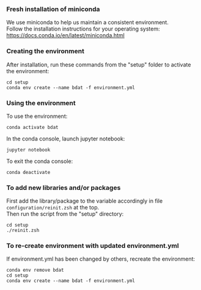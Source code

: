 ### Fresh installation of miniconda
We use miniconda to help us maintain a consistent environment. <br/>
Follow the installation instructions for your operating system: <br/>
https://docs.conda.io/en/latest/miniconda.html <br/>

### Creating the environment
After installation, run these commands from the "setup" folder to activate the environment:
```
cd setup
conda env create --name bdat -f environment.yml
```

### Using the environment
To use the environment:
```
conda activate bdat
```
In the conda console, launch jupyter notebook:
```
jupyter notebook
```
To exit the conda console:
```
conda deactivate
```

### To add new libraries and/or packages
First add the library/package to the variable accordingly in file `configuration/reinit.zsh` at the top. <br/>
Then run the script from the "setup" directory:
```
cd setup
./reinit.zsh
```

### To re-create environment with updated environment.yml
If environment.yml has been changed by others, recreate the environment:
```
conda env remove bdat
cd setup
conda env create --name bdat -f environment.yml
```
